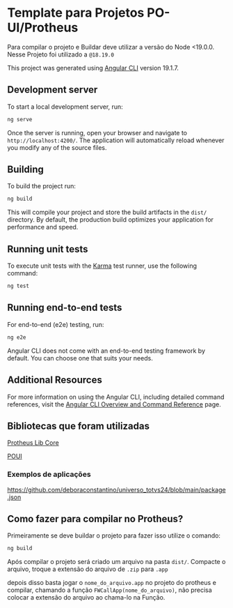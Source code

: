# Template para Projetos PO-UI/Protheus

Para compilar o projeto e Buildar deve utilizar a versão do Node <19.0.0. Nesse Projeto foi utilizado a `@18.19.0`

This project was generated using [Angular CLI](https://github.com/angular/angular-cli) version 19.1.7.

## Development server

To start a local development server, run:

```bash
ng serve
```
Once the server is running, open your browser and navigate to `http://localhost:4200/`. The application will automatically reload whenever you modify any of the source files.

## Building

To build the project run:

```bash
ng build
```

This will compile your project and store the build artifacts in the `dist/` directory. By default, the production build optimizes your application for performance and speed.

## Running unit tests

To execute unit tests with the [Karma](https://karma-runner.github.io) test runner, use the following command:

```bash
ng test
```

## Running end-to-end tests

For end-to-end (e2e) testing, run:

```bash
ng e2e
```

Angular CLI does not come with an end-to-end testing framework by default. You can choose one that suits your needs.

## Additional Resources

For more information on using the Angular CLI, including detailed command references, visit the [Angular CLI Overview and Command Reference](https://angular.dev/tools/cli) page.

## Bibliotecas que foram utilizadas

[Protheus Lib Core](https://tdn.totvs.com/display/public/framework/Protheus-lib-core)

[POUI](https://po-ui.io/) 

### Exemplos de aplicações 

https://github.com/deboraconstantino/universo_totvs24/blob/main/package.json

## Como fazer para compilar no Protheus?

Primeiramente se deve buildar o projeto 
para fazer isso utilize o comando:

```bash
ng build
```
Após compilar o projeto será criado um arquivo na pasta `dist/`. Compacte o arquivo, troque a extensão do arquivo de `.zip` para `.app`

depois disso basta jogar o `nome_do_arquivo.app` no projeto do protheus e compilar, chamando a função `FWCallApp(nome_do_arquivo)`, não precisa colocar a extensão do arquivo ao chama-lo na Função.
